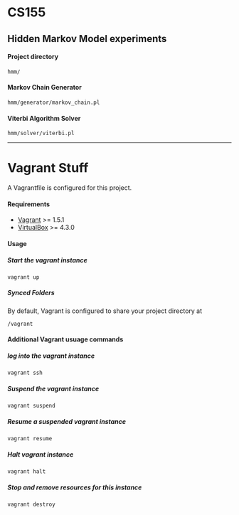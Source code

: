 CS155
=====

## Hidden Markov Model experiments


#### Project directory
    hmm/

#### Markov Chain Generator
    hmm/generator/markov_chain.pl

#### Viterbi Algorithm Solver
    hmm/solver/viterbi.pl

---

Vagrant Stuff
=============

A Vagrantfile is configured for this project.

#### Requirements

* [Vagrant](www.vagrantup.com) >= 1.5.1
* [VirtualBox](www.virtualbox.org) >= 4.3.0

#### Usage

##### Start the vagrant instance
    vagrant up

##### Synced Folders
By default, Vagrant is configured to share your project directory at

    /vagrant

#### Additional Vagrant usuage commands

##### log into the vagrant instance
    vagrant ssh

##### Suspend the vagrant instance
    vagrant suspend

##### Resume a suspended vagrant instance
    vagrant resume

##### Halt vagrant instance
    vagrant halt

##### Stop and remove resources for this instance
    vagrant destroy
